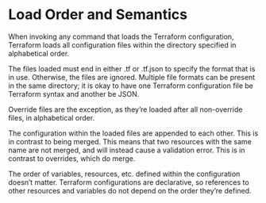 # Load Order and Semantics

When invoking any command that loads the Terraform configuration, Terraform loads all configuration files within the directory specified in alphabetical order.

The files loaded must end in either .tf or .tf.json to specify the format that is in use. Otherwise, the files are ignored. Multiple file formats can be present in the same directory; it is okay to have one Terraform configuration file be Terraform syntax and another be JSON.

Override files are the exception, as they’re loaded after all non-override files, in alphabetical order.

The configuration within the loaded files are appended to each other. This is in contrast to being merged. This means that two resources with the same name are not merged, and will instead cause a validation error. This is in contrast to overrides, which do merge.

The order of variables, resources, etc. defined within the configuration doesn’t matter. Terraform configurations are declarative, so references to other resources and variables do not depend on the order they’re defined.

